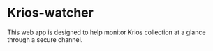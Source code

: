# Krios-watcher
This web app is designed to help monitor Krios collection at a glance through a secure channel.
